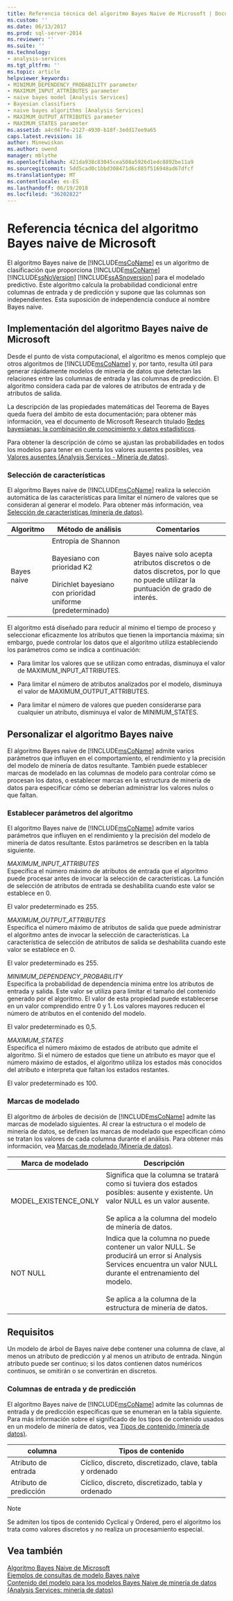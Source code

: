 ```yaml
---
title: Referencia técnica del algoritmo Bayes Naive de Microsoft | Documentos de Microsoft
ms.custom: ''
ms.date: 06/13/2017
ms.prod: sql-server-2014
ms.reviewer: ''
ms.suite: ''
ms.technology:
- analysis-services
ms.tgt_pltfrm: ''
ms.topic: article
helpviewer_keywords:
- MINIMUM_DEPENDENCY_PROBABILITY parameter
- MAXIMUM_INPUT_ATTRIBUTES parameter
- naive bayes model [Analysis Services]
- Bayesian classifiers
- naive bayes algorithms [Analysis Services]
- MAXIMUM_OUTPUT_ATTRIBUTES parameter
- MAXIMUM_STATES parameter
ms.assetid: a4cd47fe-2127-4930-b18f-3edd17ee9a65
caps.latest.revision: 16
author: Minewiskan
ms.author: owend
manager: mblythe
ms.openlocfilehash: 421da938c83045cea508a5926d1edc8892be11a9
ms.sourcegitcommit: 5dd5cad0c1bbd308471d6c885f516948ad67dfcf
ms.translationtype: MT
ms.contentlocale: es-ES
ms.lasthandoff: 06/19/2018
ms.locfileid: "36202822"
---
```

# <a name="microsoft-naive-bayes-algorithm-technical-reference"></a>Referencia técnica del algoritmo Bayes naive de Microsoft
  El algoritmo Bayes naive de [!INCLUDE[msCoName](../../includes/msconame-md.md)] es un algoritmo de clasificación que proporciona [!INCLUDE[msCoName](../../includes/msconame-md.md)] [!INCLUDE[ssNoVersion](../../includes/ssnoversion-md.md)] [!INCLUDE[ssASnoversion](../../includes/ssasnoversion-md.md)] para el modelado predictivo. Este algoritmo calcula la probabilidad condicional entre columnas de entrada y de predicción y supone que las columnas son independientes. Esta suposición de independencia conduce al nombre Bayes naive.  
  
## <a name="implementation-of-the-microsoft-naive-bayes-algorithm"></a>Implementación del algoritmo Bayes naive de Microsoft  
 Desde el punto de vista computacional, el algoritmo es menos complejo que otros algoritmos de [!INCLUDE[msCoName](../../includes/msconame-md.md)] y, por tanto, resulta útil para generar rápidamente modelos de minería de datos que detectan las relaciones entre las columnas de entrada y las columnas de predicción. El algoritmo considera cada par de valores de atributos de entrada y de atributos de salida.  
  
 La descripción de las propiedades matemáticas del Teorema de Bayes queda fuera del ámbito de esta documentación; para obtener más información, vea el documento de Microsoft Research titulado [Redes bayesianas: la combinación de conocimiento y datos estadísticos](http://go.microsoft.com/fwlink/?LinkId=207029).  
  
 Para obtener la descripción de cómo se ajustan las probabilidades en todos los modelos para tener en cuenta los valores ausentes posibles, vea [Valores ausentes &#40;Analysis Services - Minería de datos&#41;](missing-values-analysis-services-data-mining.md).  
  
### <a name="feature-selection"></a>Selección de características  
 El algoritmo Bayes naive de [!INCLUDE[msCoName](../../includes/msconame-md.md)] realiza la selección automática de las características para limitar el número de valores que se consideran al generar el modelo. Para obtener más información, vea [Selección de características &#40;minería de datos&#41;](feature-selection-data-mining.md).  
  
|Algoritmo|Método de análisis|Comentarios|  
|---------------|------------------------|--------------|  
|Bayes naive|Entropía de Shannon<br /><br /> Bayesiano con prioridad K2<br /><br /> Dirichlet bayesiano con prioridad uniforme (predeterminado)|Bayes naive solo acepta atributos discretos o de datos discretos, por lo que no puede utilizar la puntuación de grado de interés.|  
  
 El algoritmo está diseñado para reducir al mínimo el tiempo de proceso y seleccionar eficazmente los atributos que tienen la importancia máxima; sin embargo, puede controlar los datos que el algoritmo utiliza estableciendo los parámetros como se indica a continuación:  
  
-   Para limitar los valores que se utilizan como entradas, disminuya el valor de MAXIMUM_INPUT_ATTRIBUTES.  
  
-   Para limitar el número de atributos analizados por el modelo, disminuya el valor de MAXIMUM_OUTPUT_ATTRIBUTES.  
  
-   Para limitar el número de valores que pueden considerarse para cualquier un atributo, disminuya el valor de MINIMUM_STATES.  
  
## <a name="customizing-the-naive-bayes-algorithm"></a>Personalizar el algoritmo Bayes naive  
 El algoritmo Bayes naive de [!INCLUDE[msCoName](../../includes/msconame-md.md)] admite varios parámetros que influyen en el comportamiento, el rendimiento y la precisión del modelo de minería de datos resultante. También puede establecer marcas de modelado en las columnas de modelo para controlar cómo se procesan los datos, o establecer marcas en la estructura de minería de datos para especificar cómo se deberían administrar los valores nulos o que faltan.  
  
### <a name="setting-algorithm-parameters"></a>Establecer parámetros del algoritmo  
 El algoritmo Bayes naive de [!INCLUDE[msCoName](../../includes/msconame-md.md)] admite varios parámetros que influyen en el rendimiento y la precisión del modelo de minería de datos resultante. Estos parámetros se describen en la tabla siguiente.  
  
 *MAXIMUM_INPUT_ATTRIBUTES*  
 Especifica el número máximo de atributos de entrada que el algoritmo puede procesar antes de invocar la selección de características. La función de selección de atributos de entrada se deshabilita cuando este valor se establece en 0.  
  
 El valor predeterminado es 255.  
  
 *MAXIMUM_OUTPUT_ATTRIBUTES*  
 Especifica el número máximo de atributos de salida que puede administrar el algoritmo antes de invocar la selección de características. La característica de selección de atributos de salida se deshabilita cuando este valor se establece en 0.  
  
 El valor predeterminado es 255.  
  
 *MINIMUM_DEPENDENCY_PROBABILITY*  
 Especifica la probabilidad de dependencia mínima entre los atributos de entrada y salida. Este valor se utiliza para limitar el tamaño del contenido generado por el algoritmo. El valor de esta propiedad puede establecerse en un valor comprendido entre 0 y 1. Los valores mayores reducen el número de atributos en el contenido del modelo.  
  
 El valor predeterminado es 0,5.  
  
 *MAXIMUM_STATES*  
 Especifica el número máximo de estados de atributo que admite el algoritmo. Si el número de estados que tiene un atributo es mayor que el número máximo de estados, el algoritmo utiliza los estados más conocidos del atributo e interpreta que faltan los estados restantes.  
  
 El valor predeterminado es 100.  
  
### <a name="modeling-flags"></a>Marcas de modelado  
 El algoritmo de árboles de decisión de [!INCLUDE[msCoName](../../includes/msconame-md.md)] admite las marcas de modelado siguientes. Al crear la estructura o el modelo de minería de datos, se definen las marcas de modelado que especifican cómo se tratan los valores de cada columna durante el análisis. Para obtener más información, vea [Marcas de modelado &#40;Minería de datos&#41;](modeling-flags-data-mining.md).  
  
|Marca de modelado|Descripción|  
|-------------------|-----------------|  
|MODEL_EXISTENCE_ONLY|Significa que la columna se tratará como si tuviera dos estados posibles: ausente y existente. Un valor NULL es un valor ausente.<br /><br /> Se aplica a la columna del modelo de minería de datos.|  
|NOT NULL|Indica que la columna no puede contener un valor NULL. Se producirá un error si Analysis Services encuentra un valor NULL durante el entrenamiento del modelo.<br /><br /> Se aplica a la columna de la estructura de minería de datos.|  
  
## <a name="requirements"></a>Requisitos  
 Un modelo de árbol de Bayes naive debe contener una columna de clave, al menos un atributo de predicción y al menos un atributo de entrada. Ningún atributo puede ser continuo; si los datos contienen datos numéricos continuos, se omitirán o se convertirán en discretos.  
  
### <a name="input-and-predictable-columns"></a>Columnas de entrada y de predicción  
 El algoritmo Bayes naive de [!INCLUDE[msCoName](../../includes/msconame-md.md)] admite las columnas de entrada y de predicción específicas que se enumeran en la tabla siguiente. Para más información sobre el significado de los tipos de contenido usados en un modelo de minería de datos, vea [Tipos de contenido &#40;minería de datos&#41;](content-types-data-mining.md).  
  
|columna|Tipos de contenido|  
|------------|-------------------|  
|Atributo de entrada|Cíclico, discreto, discretizado, clave, tabla y ordenado|  
|Atributo de predicción|Cíclico, discreto, discretizado, tabla y ordenado|  
  
> [!NOTE]  
>  Se admiten los tipos de contenido Cyclical y Ordered, pero el algoritmo los trata como valores discretos y no realiza un procesamiento especial.  
  
## <a name="see-also"></a>Vea también  
 [Algoritmo Bayes Naive de Microsoft](microsoft-naive-bayes-algorithm.md)   
 [Ejemplos de consultas de modelo Bayes naive](naive-bayes-model-query-examples.md)   
 [Contenido del modelo para los modelos Bayes Naive de minería de datos &#40;Analysis Services: minería de datos&#41;](mining-model-content-for-naive-bayes-models-analysis-services-data-mining.md)  
  
  